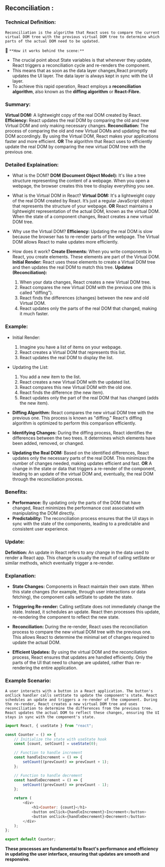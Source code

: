 ## Reconciliation :

### Technical Definition:

`Reconciliation is the algorithm that React uses to compare the current virtual DOM tree with the previous virtual DOM tree to determine which parts of the actual DOM need to be updated.`

📢 `**How it works behind the scene:**`

-   The crucial point about State variables is that whenever they update, React triggers a reconciliation cycle and re-renders the component.
-   This means that as soon as the data layer changes,React promptly updates the UI layer. The data layer is always kept in sync with the UI layer.
-   To achieve this rapid operation, React employs a **reconciliation algorithm**, also known as the **diffing algorithm** or **React-Fibre.**

### Summary:

**Virtual DOM:** A lightweight copy of the real DOM created by React.
**Efficiency:** React updates the real DOM by comparing the old and new Virtual DOM and only making necessary changes.
**Reconciliation:** The process of comparing the old and new Virtual DOMs and updating the real DOM accordingly.
By using the Virtual DOM, React makes your applications faster and more efficient.
**OR** The algorithm that React uses to efficiently update the real DOM by comparing the new virtual DOM tree with the previous one.

### Detailed Explaination:

-   What is the DOM?
    **DOM (Document Object Model):** It's like a tree structure representing the content of a webpage. When you open a webpage, the browser creates this tree to display everything you see.

-   What is the Virtual DOM in React?
    **Virtual DOM:** It's a lightweight copy of the real DOM created by React. It’s just a regular JavaScript object that represents the structure of your webpage.
    **OR**
    React maintains a lightweight representation of the actual DOM, known as the virtual DOM. When the state of a component changes, React creates a new virtual DOM tree.

-   Why use the Virtual DOM?
    **Efficiency:** Updating the real DOM is slow because the browser has to re-render parts of the webpage. The Virtual DOM allows React to make updates more efficiently.

-   How does it work?
    **Create Elements:** When you write components in React, you create elements. These elements are part of the Virtual DOM.
    **Initial Render:** React uses these elements to create a Virtual DOM tree and then updates the real DOM to match this tree.
    **Updates (Reconciliation):**
    1. When your data changes, React creates a new Virtual DOM tree.
    2. React compares the new Virtual DOM with the previous one (this is called "diffing").
    3. React finds the differences (changes) between the new and old Virtual DOM.
    4. React updates only the parts of the real DOM that changed, making it much faster.

### Example:

-   Initial Render:

    1. Imagine you have a list of items on your webpage.
    2. React creates a Virtual DOM that represents this list.
    3. React updates the real DOM to display the list.

-   Updating the List:

    1. You add a new item to the list.
    2. React creates a new Virtual DOM with the updated list.
    3. React compares this new Virtual DOM with the old one.
    4. React finds the difference (the new item).
    5. React updates only the part of the real DOM that has changed (adds the new item).

-   **Diffing Algorithm:** React compares the new virtual DOM tree with the previous one. This process is known as "diffing." React's diffing algorithm is optimized to perform this comparison efficiently.

-   **Identifying Changes:** During the diffing process, React identifies the differences between the two trees. It determines which elements have been added, removed, or changed.

-   **Updating the Real DOM:** Based on the identified differences, React updates only the necessary parts of the real DOM. This minimizes the number of changes needed, making updates efficient and fast.
    **OR**
    A change in the state or data that triggers a re-render of the component, leading to an update of the virtual DOM and, eventually, the real DOM through the reconciliation process.

### Benefits:

-   **Performance:** By updating only the parts of the DOM that have changed, React minimizes the performance cost associated with manipulating the DOM directly.
-   **Predictability:** The reconciliation process ensures that the UI stays in sync with the state of the components, leading to a predictable and consistent user experience.

### Update:

**Definition:**
An update in React refers to any change in the data used to render a React app. This change is usually the result of calling setState or similar methods, which eventually trigger a re-render.

### Explanation:

-   **State Changes:** Components in React maintain their own state. When this state changes (for example, through user interactions or data fetching), the component calls setState to update the state.

-   **Triggering Re-render:** Calling setState does not immediately change the state. Instead, it schedules an update. React then processes this update, re-rendering the component to reflect the new state.

-   **Reconciliation:** During the re-render, React uses the reconciliation process to compare the new virtual DOM tree with the previous one. This allows React to determine the minimal set of changes required to update the actual DOM.

-   **Efficient Updates:** By using the virtual DOM and the reconciliation process, React ensures that updates are handled efficiently. Only the parts of the UI that need to change are updated, rather than re-rendering the entire application.

### Example Scenario:

`A user interacts with a button in a React application. The button's onClick handler calls setState to update the component's state. React schedules an update and triggers a re-render of the component. During the re-render, React creates a new virtual DOM tree and uses reconciliation to determine the differences from the previous tree. React updates the actual DOM to reflect these changes, ensuring the UI stays in sync with the component's state.`

```js
import React, { useState } from "react";

const Counter = () => {
    // Initialize the state with useState hook
    const [count, setCount] = useState(0);

    // Function to handle increment
    const handleIncrement = () => {
        setCount((prevCount) => prevCount + 1);
    };

    // Function to handle decrement
    const handleDecrement = () => {
        setCount((prevCount) => prevCount - 1);
    };

    return (
        <div>
            <h1>Counter: {count}</h1>
            <button onClick={handleIncrement}>Increment</button>
            <button onClick={handleDecrement}>Decrement</button>
        </div>
    );
};

export default Counter;
```

**These processes are fundamental to React's performance and efficiency in updating the user interface, ensuring that updates are smooth and responsive.**
